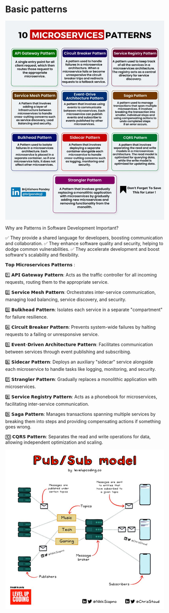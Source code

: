 # Basic patterns

![basic-patterns.jpeg](_img%2Fbasic-patterns.jpeg)

Why are Patterns in Software Development Important?

✅ They provide a shared language for developers, boosting communication and collaboration.
✅ They enhance software quality and security, helping to dodge common vulnerabilities.
✅ They accelerate development and boost software's scalability and flexibility.

𝗧𝗼𝗽 𝗠𝗶𝗰𝗿𝗼𝘀𝗲𝗿𝘃𝗶𝗰𝗲𝘀 𝗣𝗮𝘁𝘁𝗲𝗿𝗻𝘀 :

1️⃣ 𝗔𝗣𝗜 𝗚𝗮𝘁𝗲𝘄𝗮𝘆 𝗣𝗮𝘁𝘁𝗲𝗿𝗻: Acts as the traffic controller for all incoming requests, routing them to the appropriate service.

2️⃣ 𝗦𝗲𝗿𝘃𝗶𝗰𝗲 𝗠𝗲𝘀𝗵 𝗣𝗮𝘁𝘁𝗲𝗿𝗻: Orchestrates inter-service communication, managing load balancing, service discovery, and security.

3️⃣ 𝗕𝘂𝗹𝗸𝗵𝗲𝗮𝗱 𝗣𝗮𝘁𝘁𝗲𝗿𝗻: Isolates each service in a separate "compartment" for failure resilience.

4️⃣ 𝗖𝗶𝗿𝗰𝘂𝗶𝘁 𝗕𝗿𝗲𝗮𝗸𝗲𝗿 𝗣𝗮𝘁𝘁𝗲𝗿𝗻: Prevents system-wide failures by halting requests to a failing or unresponsive service.

5️⃣ 𝗘𝘃𝗲𝗻𝘁-𝗗𝗿𝗶𝘃𝗲𝗻 𝗔𝗿𝗰𝗵𝗶𝘁𝗲𝗰𝘁𝘂𝗿𝗲 𝗣𝗮𝘁𝘁𝗲𝗿𝗻: Facilitates communication between services through event publishing and subscribing.

6️⃣ 𝗦𝗶𝗱𝗲𝗰𝗮𝗿 𝗣𝗮𝘁𝘁𝗲𝗿𝗻: Deploys an auxiliary "sidecar" service alongside each microservice to handle tasks like logging, monitoring, and security.

7️⃣ 𝗦𝘁𝗿𝗮𝗻𝗴𝗹𝗲𝗿 𝗣𝗮𝘁𝘁𝗲𝗿𝗻: Gradually replaces a monolithic application with microservices.

8️⃣ 𝗦𝗲𝗿𝘃𝗶𝗰𝗲 𝗥𝗲𝗴𝗶𝘀𝘁𝗿𝘆 𝗣𝗮𝘁𝘁𝗲𝗿𝗻: Acts as a phonebook for microservices, facilitating inter-service communication.

9️⃣ 𝗦𝗮𝗴𝗮 𝗣𝗮𝘁𝘁𝗲𝗿𝗻: Manages transactions spanning multiple services by breaking them into steps and providing compensating actions if something goes wrong.

🔟 𝗖𝗤𝗥𝗦 𝗣𝗮𝘁𝘁𝗲𝗿𝗻: Separates the read and write operations for data, allowing independent optimization and scaling.


![pub_sub-model.jpeg](_img%2Fpub_sub-model.jpeg)